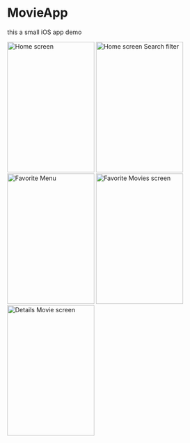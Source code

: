 # MovieApp
this a small iOS app demo

<img src="https://github.com/user-attachments/assets/fa05386e-1105-4a5d-9157-f0605ba7dc15" alt="Home screen" width="200" height="300">
<img src="https://github.com/user-attachments/assets/30bc5e42-b926-441a-960e-1a70237c66e9" alt="Home screen Search filter" width="200" height="300">
<img src="https://github.com/user-attachments/assets/d29c43c6-7acb-41e9-8609-e52134cee970" alt="Favorite Menu" width="200" height="300">
<img src="https://github.com/user-attachments/assets/87d2772f-9b8b-4061-98e0-dc35799d6275" alt="Favorite Movies screen" width="200" height="300">
<img src="https://github.com/user-attachments/assets/dc0d1b77-d6fc-48e7-9456-b572fa3cda8d" alt="Details Movie screen" width="200" height="300">

